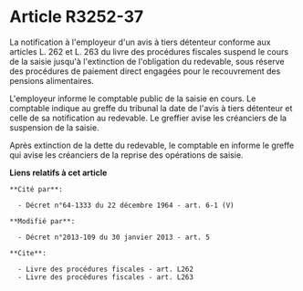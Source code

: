 # Article R3252-37

La notification à l'employeur d'un avis à tiers détenteur conforme aux articles L. 262 et L. 263 du livre des procédures
fiscales suspend le cours de la saisie jusqu'à l'extinction de l'obligation du redevable, sous réserve des procédures de
paiement direct engagées pour le recouvrement des pensions alimentaires. 

L'employeur informe le comptable public de la saisie en cours. Le comptable indique au greffe du tribunal la date de l'avis à
tiers détenteur et celle de sa notification au redevable. Le greffier avise les créanciers de la suspension de la saisie.

Après extinction de la dette du redevable, le comptable en informe le greffe qui avise les créanciers de la reprise des
opérations de saisie.

**Liens relatifs à cet article**

	**Cité par**:

	  - Décret n°64-1333 du 22 décembre 1964 - art. 6-1 (V)

	**Modifié par**:

	  - Décret n°2013-109 du 30 janvier 2013 - art. 5

	**Cite**:

	  - Livre des procédures fiscales - art. L262
	  - Livre des procédures fiscales - art. L263
